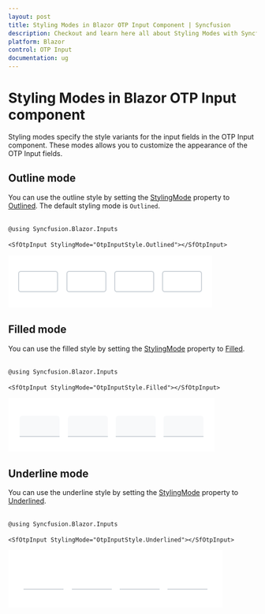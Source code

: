 ```yaml
---
layout: post
title: Styling Modes in Blazor OTP Input Component | Syncfusion
description: Checkout and learn here all about Styling Modes with Syncfusion Blazor OTP Input component in Blazor Server App and Blazor WebAssembly App.
platform: Blazor
control: OTP Input
documentation: ug
---
```


# Styling Modes in Blazor OTP Input component

Styling modes specify the style variants for the input fields in the OTP Input component. These modes allows you to customize the appearance of the OTP Input fields.

## Outline mode

You can use the outline style by setting the [StylingMode](https://help.syncfusion.com/cr/blazor/Syncfusion.Blazor.Inputs.SfOtpInput.html#Syncfusion_Blazor_Inputs_SfOtpInput_StylingMode) property to [Outlined](https://help.syncfusion.com/cr/blazor/Syncfusion.Blazor.Inputs.OtpInputStyle.html#Syncfusion_Blazor_Inputs_OtpInputStyle_Outlined). The default styling mode is `Outlined`.

```cshtml

@using Syncfusion.Blazor.Inputs

<SfOtpInput StylingMode="OtpInputStyle.Outlined"></SfOtpInput>

```

![Blazor OTP Input Component with Outline Mode](images/blazor-otp-outlined.png)

## Filled mode

You can use the filled style by setting the [StylingMode](https://help.syncfusion.com/cr/blazor/Syncfusion.Blazor.Inputs.SfOtpInput.html#Syncfusion_Blazor_Inputs_SfOtpInput_StylingMode) property to [Filled](https://help.syncfusion.com/cr/blazor/Syncfusion.Blazor.Inputs.OtpInputStyle.html#Syncfusion_Blazor_Inputs_OtpInputStyle_Filled).

```cshtml

@using Syncfusion.Blazor.Inputs

<SfOtpInput StylingMode="OtpInputStyle.Filled"></SfOtpInput>

```

![Blazor OTP Input Component with Filled Mode](images/blazor-otp-filled.png)

## Underline mode

You can use the underline style by setting the [StylingMode](https://help.syncfusion.com/cr/blazor/Syncfusion.Blazor.Inputs.SfOtpInput.html#Syncfusion_Blazor_Inputs_SfOtpInput_StylingMode) property to [Underlined](https://help.syncfusion.com/cr/blazor/Syncfusion.Blazor.Inputs.OtpInputStyle.html#Syncfusion_Blazor_Inputs_OtpInputStyle_Underlined).

```cshtml

@using Syncfusion.Blazor.Inputs

<SfOtpInput StylingMode="OtpInputStyle.Underlined"></SfOtpInput>

```

![Blazor OTP Input Component with Underlined Mode](images/blazor-otp-underlined.png)
